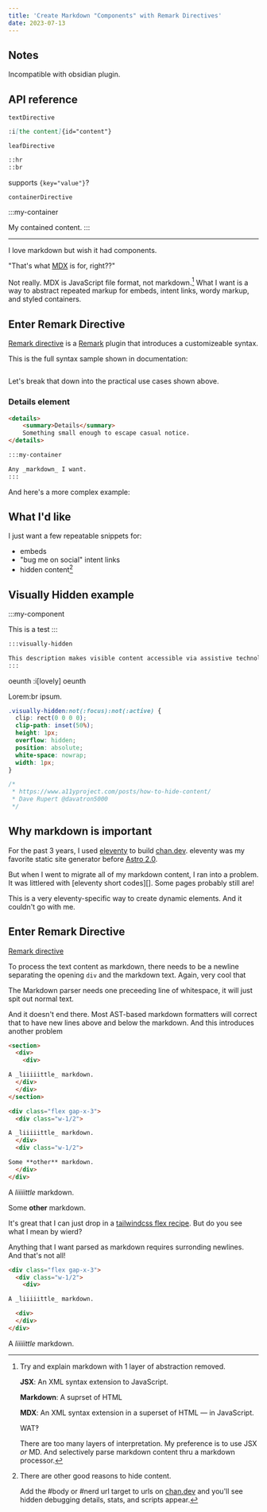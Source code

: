 ```yaml
---
title: 'Create Markdown "Components" with Remark Directives'
date: 2023-07-13
---
```


## Notes

Incompatible with obsidian plugin.

## API reference

`textDirective`

```md
:i[the content]{id="content"}
```

`leafDirective`

```md
::hr
::br
```

supports `{key="value"}`?

`containerDirective`

:::my-container

My contained content.
:::

---

I love markdown but wish it had components.

"That's what [MDX][] is for, right??"

Not really. MDX is JavaScript file format, not markdown.[^1]
What I want is a way to abstract repeated markup for embeds, intent links, wordy markup, and styled containers.

[^1]:
    Try and explain markdown with 1 layer of abstraction removed.

    **JSX**: An XML syntax extension to JavaScript.

    **Markdown**: A suprset of HTML

    **MDX**: An XML syntax extension in a superset of HTML — in JavaScript.

    WAT‽

    There are too many layers of interpretation. My preference is to use JSX _or_ MD. And selectively parse markdown content thru a markdown processor.

[MDX]: https://mdxjs.com/ "MDX documentation"

## Enter Remark Directive

[Remark directive][] is a [Remark][] plugin that introduces a customizeable syntax.

This is the full syntax sample shown in documentation:

```md

```

Let's break that down into the practical use cases shown above.

[remark]: https://remark.js.org/ "Remark: markdown processor powered by plugins"

### Details element

```md
<details>
    <summary>Details</summary>
    Something small enough to escape casual notice.
</details>
```

```md
:::my-container

Any _markdown_ I want.
:::
```

And here's a more complex example:

## What I'd like

I just want a few repeatable snippets for:

- embeds
- "bug me on social" intent links
- hidden content[^2]

[^2]: There are other good reasons to hide content.

    Add the #body or #nerd url target to urls on [chan.dev][] and you'll see hidden debugging details, stats, and scripts appear.

## Visually Hidden example

:::my-component

This is a test
:::

```md
:::visually-hidden

This description makes visible content accessible via assistive technologies.
:::
```

oeunth :i[lovely] oeunth

<!-- not currently supported after 3.0 update -->
<!-- :::main{#readme} -->

Lorem:br
ipsum.

<!-- not currently supported after 3.0 update -->
<!-- ::hr{.red}

A :i[lovely] language know as :abbr[HTML]{title="HyperText Markup Language"}.
-->

```css
.visually-hidden:not(:focus):not(:active) {
  clip: rect(0 0 0 0);
  clip-path: inset(50%);
  height: 1px;
  overflow: hidden;
  position: absolute;
  white-space: nowrap;
  width: 1px;
}

/*
 * https://www.a11yproject.com/posts/how-to-hide-content/
 * Dave Rupert @davatron5000
 */
```

## Why markdown is important

For the past 3 years, I used [eleventy][] to build [chan.dev][]. eleventy was my favorite static site generator before [Astro 2.0][Astro].

But when I went to migrate all of my markdown content, I ran into a problem. It was littlered with [eleventy short codes][].
Some pages probably still are!

This is a very eleventy-specific way to create dynamic elements. And it couldn't go with me.

[Eleventy]: https://www.11ty.dev/ "Eleventy, a simpler static site generator"
[chan.dev]: htps://chan.dev "the chaotic digital garden of chantastic"
[Astro]: https://astro.build/blog/astro-2/ "Astro 2.0 announcement post"
[Eleventy shortcodes]: https://www.11ty.dev/docs/shortcodes/ "Template Language custom tags"

## Enter Remark Directive

[Remark directive][]

[remark directive]: https://github.com/remarkjs/remark-directive

To process the text content as markdown, there needs to be a newline separating the opening `div` and the markdown text.
Again, very cool that

The Markdown parser needs one preceeding line of whitespace, it will just spit out normal text.

<!-- ![examples]() -->

And it doesn't end there.
Most AST-based markdown formatters will correct that to have new lines above and below the markdown.
And this introduces another problem

<!-- prettier-ignore-start -->
```md
<section>
  <div>
    <div>

A _liiiiittle_ markdown.
  </div>
  </div>
</section>
```

```md
<div class="flex gap-x-3">
  <div class="w-1/2">

A _liiiiittle_ markdown.
  </div>
  <div class="w-1/2">

Some **other** markdown.
  </div>
</div>
```
<!-- prettier-ignore-end -->

<div class="flex gap-x-3">
  <div class="w-1/2">

A _liiiiittle_ markdown.

  </div>
  <div class="w-1/2">

Some **other** markdown.

  </div>
</div>

It's great that I can just drop in a [tailwindcss flex recipe](https://v1.tailwindcss.com/components/flexbox-grids "tailwindcss flexbox grids documentation and recipes"). But do you see what I mean by wierd?

Anything that I want parsed as markdown requires surronding newlines.
And that's not all!

<!-- prettier-ignore-start -->

```md
<div class="flex gap-x-3">
  <div class="w-1/2">
    <div>

A _liiiiittle_ markdown.

  <div>
  </div>
</div>
```

<div class="flex gap-x-3">
  <div class="w-1/2">
    <div>

A _liiiiittle_ markdown.

  <div>
  </div>
</div>
<!-- prettier-ignore-end -->
